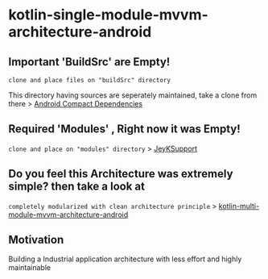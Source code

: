 # kotlin-single-module-mvvm-architecture-android

## Important 'BuildSrc' are Empty!
```clone and place files on "buildSrc" directory```

 This directory having sources are seperately maintained, take a clone from there > [Android Compact Dependencies](https://github.com/merlinJeyakumar/android-compact-dependencies.git)

## Required 'Modules' , Right now it was Empty!
```clone and place on "modules" directory``` > [JeyKSupport](https://github.com/merlinJeyakumar/jeyksupport)

## Do you feel this Architecture was extremely simple? then take a look at
 ``` completely modularized with clean architecture principle ``` > [kotlin-multi-module-mvvm-architecture-android](https://github.com/merlinJeyakumar/kotlin-multi-module-mvvm-architecture-android.git)

## Motivation
Building a Industrial application architecture with less effort and highly maintainable
